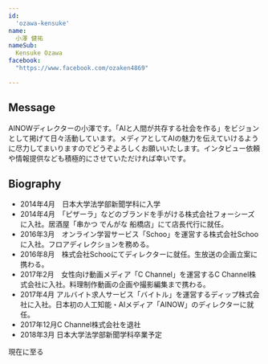 ```yaml
---
id:
  'ozawa-kensuke'
name:
  小澤 健祐
nameSub:
  Kensuke Ozawa
facebook:
  "https://www.facebook.com/ozaken4869"

---
```


 
## Message
AINOWディレクターの小澤です。「AIと人間が共存する社会を作る」をビジョンとして掲げて日々活動しています。メディアとしてAIの魅力を伝えていけるように尽力してまいりますのでどうぞよろしくお願いいたします。インタビュー依頼や情報提供なども積極的にさせていただければ幸いです。


## Biography
- 2014年4月　日本大学法学部新聞学科に入学
- 2014年4月　「ピザーラ」などのブランドを手がける株式会社フォーシーズに入社。居酒屋「串かつ でんがな 船橋店」にて店長代行に就任。
- 2016年3月　オンライン学習サービス「Schoo」を運営する株式会社Schooに入社。フロアディレクションを務める。
- 2016年8月　株式会社Schooにてディレクターに就任。生放送の企画立案に携わる。
- 2017年2月　女性向け動画メディア「C Channel」を運営するC Channel株式会社に入社。料理制作動画の企画や撮影編集まで携わる。
- 2017年4月  アルバイト求人サービス「バイトル」を運営するディップ株式会社に入社。日本初の人工知能・AIメディア「AINOW」のディレクターに就任。
- 2017年12月C Channel株式会社を退社
- 2018年3月 日本大学法学部新聞学科卒業予定

現在に至る
